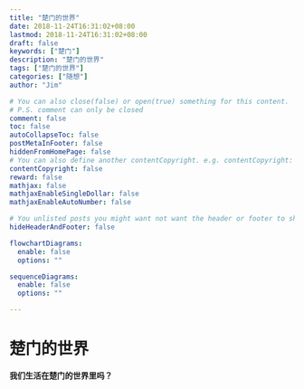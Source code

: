 ```yaml
---
title: "楚门的世界"
date: 2018-11-24T16:31:02+08:00
lastmod: 2018-11-24T16:31:02+08:00
draft: false
keywords: ["楚门"]
description: "楚门的世界"
tags: ["楚门的世界"]
categories: ["随想"]
author: "Jim"

# You can also close(false) or open(true) something for this content.
# P.S. comment can only be closed
comment: false
toc: false
autoCollapseToc: false
postMetaInFooter: false
hiddenFromHomePage: false
# You can also define another contentCopyright. e.g. contentCopyright: "This is another copyright."
contentCopyright: false
reward: false
mathjax: false
mathjaxEnableSingleDollar: false
mathjaxEnableAutoNumber: false

# You unlisted posts you might want not want the header or footer to show
hideHeaderAndFooter: false

flowchartDiagrams:
  enable: false
  options: ""

sequenceDiagrams: 
  enable: false
  options: ""

---
```


# 楚门的世界
**我们生活在楚门的世界里吗？**
